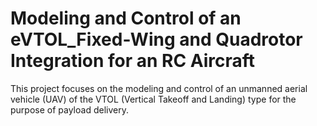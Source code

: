 # Modeling and Control of an eVTOL_Fixed-Wing and Quadrotor Integration for an RC Aircraft
 
This project focuses on the modeling and control of an unmanned aerial vehicle (UAV) of
the VTOL (Vertical Takeoff and Landing) type for the purpose of payload delivery.